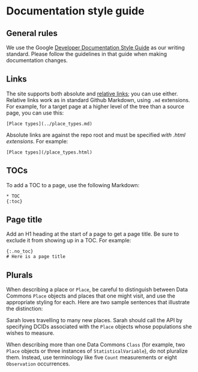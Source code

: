 # Documentation style guide

## General rules

We use the Google [Developer Documentation Style Guide](https://developers.google.com/style/) as our writing standard. Please follow the guidelines in that guide when making documentation changes.

## Links

The site supports both absolute and [relative links](https://docs.github.com/en/get-started/writing-on-github/getting-started-with-writing-and-formatting-on-github/basic-writing-and-formatting-syntax#relative-links); you can use either. Relative links work as in standard Github Markdown, using `.md` extensions. For example, for a
target page at a higher level of the tree than a source page, you can use this:

```
[Place types](../place_types.md)
```

Absolute links are against the repo root and must be specified _with .html extensions_. For example:

```
[Place types](/place_types.html)
```

## TOCs

To add a TOC to a page, use the following Markdown:

```
* TOC
{:toc}
```

## Page title

Add an H1 heading at the start of a page to get a page title. Be sure to exclude it from showing up in a TOC. For example:

```
{:.no_toc}
# Here is a page title
```

## Plurals

When describing a place or `Place`, be careful to distinguish between Data Commons `Place` objects and places that one might visit, and use the appropriate styling for each. Here are two sample sentences that illustrate the distinction:

Sarah loves travelling to many new places.
Sarah should call the API by specifying DCIDs associated with the `Place` objects whose populations she wishes to measure.

When describing more than one Data Commons `Class` (for example, two `Place` objects or three instances of `StatisticalVariable`), do not pluralize them. Instead, use terminology like five `Count` measurements or eight `Observation` occurrences. 